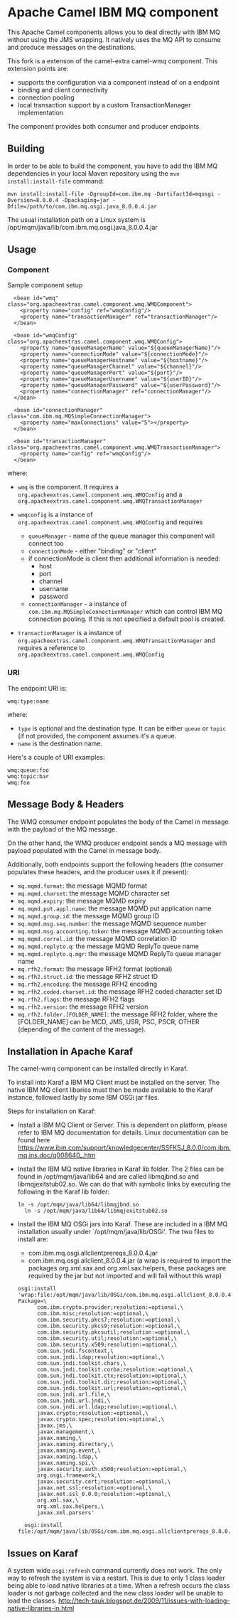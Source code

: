 # Apache Camel IBM MQ component

This Apache Camel components allows you to deal directly with IBM MQ without using the JMS wrapping.
It natively uses the MQ API to consume and produce messages on the destinations.

This fork is a extenson of the camel-extra camel-wmq component. This extension points are:
* supports the configuration via a component instead of on a endpoint
* binding and client connectivity
* connection pooling
* local transaction support by a custom TransactionManager implementation

The component provides both consumer and producer endpoints.

## Building

In order to be able to build the component, you have to add the IBM MQ dependencies in your local Maven repository
using the `mvn install:install-file` command:

```
mvn install:install-file -DgroupId=com.ibm.mq -DartifactId=mqosgi -Dversion=8.0.0.4 -Dpackaging=jar -Dfile=/path/to/com.ibm.mq.osgi.java_8.0.0.4.jar
```

The usual installation path on a Linux system is /opt/mqm/java/lib/com.ibm.mq.osgi.java_8.0.0.4.jar

## Usage

### Component

Sample component setup

```
  <bean id="wmq" class="org.apacheextras.camel.component.wmq.WMQComponent">
  	<property name="config" ref="wmqConfig"/>
  	<property name="transactionManager" ref="transactionManager"/> 
  </bean>
  
  <bean id="wmqConfig" class="org.apacheextras.camel.component.wmq.WMQConfig">
  	<property name="queueManagerName" value="${queueManagerName}"/>
  	<property name="connectionMode" value="${connectionMode}"/>
  	<property name="queueManagerHostname" value="${hostname}"/>
  	<property name="queueManagerChannel" value="${channel}"/>
  	<property name="queueManagerPort" value="${port}"/>
  	<property name="queueManagerUsername" value="${userID}"/>
  	<property name="queueManagerPassword" value="${userPassword}"/>
  	<property name="connectionManager" ref="connectionManager"/>
  </bean>
  
  <bean id="connectionManager" class="com.ibm.mq.MQSimpleConnectionManager">
  	<property name="maxConnections" value="5"></property>
  </bean>
  
  <bean id="transactionManager" class="org.apacheextras.camel.component.wmq.WMQTransactionManager">
    <property name="config" ref="wmqConfig"/>
  </bean>
```

where:
* `wmq` is the component. It requires a `org.apacheextras.camel.component.wmq.WMQConfig` and a `org.apacheextras.camel.component.wmq.WMQTransactionManager`


* `wmqconfig` is a instance of `org.apacheextras.camel.component.wmq.WMQConfig` and requires
  * `queueManager` - name of the queue manager this component will connect too
  * `connectionMode` - either "binding" or "client"
  * if connectionMode is client then additional information is needed:
    * host 
    * port
    * channel
    * username
    * password
  * `connectionManager` - a instance of `com.ibm.mq.MQSimpleConnectionManager` which can control IBM MQ connection pooling. If this is not specified a default pool is created.

* `transactionManager` is a instance of `org.apacheextras.camel.component.wmq.WMQTransactionManager` and requires a reference to `org.apacheextras.camel.component.wmq.WMQConfig`


### URI

The endpoint URI is:

```
wmq:type:name
```

where:
* `type` is optional and the destination type. It can be either `queue` or `topic` (if not provided, the component assumes
  it's a queue.
* `name` is the destination name.

Here's a couple of URI examples:

```
wmq:queue:foo
wmq:topic:bar
wmq:foo
```

## Message Body & Headers

The WMQ consumer endpoint populates the body of the Camel in message with the payload of the MQ message.

On the other hand, the WMQ producer endpoint sends a MQ message with payload populated with the Camel in message body.

Additionally, both endpoints support the following headers (the consumer populates these headers, and the producer
uses it if present):

* `mq.mqmd.format`: the message MQMD format
* `mq.mqmd.charset`: the message MQMD character set
* `mq.mqmd.expiry`: the message MQMD expiry
* `mq.mqmd.put.appl.name`: the message MQMD put application name
* `mq.mqmd.group.id`: the message MQMD group ID
* `mq.mqmd.msg.seq.number`: the message MQMD sequence number
* `mq.mqmd.msg.accounting.token`: the message MQMD accounting token
* `mq.mqmd.correl.id`: the message MQMD correlation ID
* `mq.mqmd.replyto.q`: the message MQMD ReplyTo queue name
* `mq.mqmd.replyto.q.mgr`: the message MQMD ReplyTo queue manager name
* `mq.rfh2.format`: the message RFH2 format (optional)
* `mq.rfh2.struct.id`: the message RFH2 struct ID
* `mq.rfh2.encoding`: the message RFH2 encoding
* `mq.rfh2.coded.charset.id`: the message RFH2 coded character set ID
* `mq.rfh2.flags`: the message RFH2 flags
* `mq.rfh2.version`: the message RFH2 version
* `mq.rfh2.folder.[FOLDER_NAME]`: the message RFH2 folder, where the [FOLDER_NAME] can be MCD, JMS, USR, PSC, PSCR, OTHER (depending of the content of the message).

## Installation in Apache Karaf

The camel-wmq component can be installed directly in Karaf. 

To install into Karaf a IBM MQ Client must be installed on the server. The native IBM MQ client libaries must then be made available to the Karaf instance, followed lastly by some IBM OSGi jar files.

Steps for installation on Karaf:
* Install a IBM MQ Client or Server. This is dependent on platform, please refer to IBM MQ documentation for details. Linux documentation can be found here https://www.ibm.com/support/knowledgecenter/SSFKSJ_8.0.0/com.ibm.mq.ins.doc/q008640_.htm


* Install the IBM MQ native libraries in Karaf lib folder. The 2 files can be found in /opt/mqm/java/lib64 and are called libmqjbnd.so and libmqjexitstub02.so. We can do that with symbolic links by executing the following in the Karaf lib folder:
  ```
  ln -s /opt/mqm/java/lib64/libmqjbnd.so
	ln -s /opt/mqm/java/lib64/libmqjexitstub02.so
	```

* Install the IBM MQ OSGi jars into Karaf. These are included in a IBM MQ installation usually under `/opt/mqm/java/lib/OSGi'. The two files to install are:
  * com.ibm.mq.osgi.allclientprereqs_8.0.0.4.jar 
  * com.ibm.mq.osgi.allclient_8.0.0.4.jar (a wrap is required to import the packages org.xml.sax and org.xml.sax.helpers, these packages are required by the jar but not imported and will fail without this wrap)
  ```
  osgi:install 'wrap:file:/opt/mqm/java/lib/OSGi/com.ibm.mq.osgi.allclient_8.0.0.4.jar$overwrite=merge&Import-Package=\
        com.ibm.crypto.provider;resolution:=optional,\
        com.ibm.misc;resolution:=optional,\
        com.ibm.security.pkcs7;resolution:=optional,\
        com.ibm.security.pkcs9;resolution:=optional,\
        com.ibm.security.pkcsutil;resolution:=optional,\
        com.ibm.security.util;resolution:=optional,\
        com.ibm.security.x509;resolution:=optional,\
        com.sun.jndi.fscontext,\
        com.sun.jndi.ldap;resolution:=optional,\
        com.sun.jndi.toolkit.chars,\
        com.sun.jndi.toolkit.corba;resolution:=optional,\
        com.sun.jndi.toolkit.ctx;resolution:=optional,\
        com.sun.jndi.toolkit.dir;resolution:=optional,\
        com.sun.jndi.toolkit.url;resolution:=optional,\
        com.sun.jndi.url.file,\
        com.sun.jndi.url.jndi,\
        com.sun.jndi.url.ldap;resolution:=optional,\
        javax.crypto;resolution:=optional,\
        javax.crypto.spec;resolution:=optional,\
        javax.jms,\
        javax.management,\
        javax.naming,\
        javax.naming.directory,\
        javax.naming.event,\
        javax.naming.ldap,\
        javax.naming.spi,\
        javax.security.auth.x500;resolution:=optional,\
        org.osgi.framework,\
        javax.security.cert;resolution:=optional,\
        javax.net.ssl;resolution:=optional,\
        javax.net.ssl_0.0.0;resolution:=optional,\
        org.xml.sax,\
        org.xml.sax.helpers,\
        javax.xml.parsers'

	osgi:install file:/opt/mqm/java/lib/OSGi/com.ibm.mq.osgi.allclientprereqs_8.0.0.4.jar
  ```
  
## Issues on Karaf

A system wide `osgi:refresh` command currently does not work. The only way to refresh the system is via a restart. This is due to only 1 class loader being able to load native libraries at a time. When a refresh occurs the class loader is not garbage collected and the new class loader will be unable to load the classes. http://tech-tauk.blogspot.de/2009/11/issues-with-loading-native-libraries-in.html
